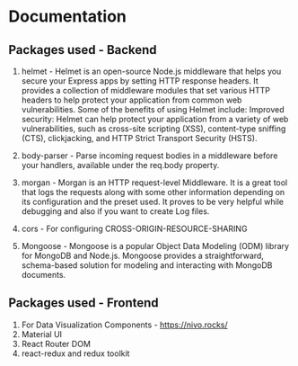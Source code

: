 # Documentation 
## Packages used - Backend 
1. helmet - 
Helmet is an open-source Node.js middleware that helps you secure your Express apps by setting HTTP response headers. It provides a collection of middleware modules that set various HTTP headers to help protect your application from common web vulnerabilities.
Some of the benefits of using Helmet include:
Improved security: Helmet can help protect your application from a variety of web vulnerabilities, such as cross-site scripting (XSS), content-type sniffing (CTS), clickjacking, and HTTP Strict Transport Security (HSTS).

2. body-parser -
Parse incoming request bodies in a middleware before your handlers, available under the req.body property.

3. morgan -
Morgan is an HTTP request-level Middleware. It is a great tool that logs the requests along with some other information depending on its configuration and the preset used. It proves to be very helpful while debugging and also if you want to create Log files.

4. cors -
For configuring CROSS-ORIGIN-RESOURCE-SHARING

5. Mongoose -
Mongoose is a popular Object Data Modeling (ODM) library for MongoDB and Node.js. Mongoose provides a straightforward, schema-based solution for modeling and interacting with MongoDB documents.

## Packages used - Frontend
1. For Data Visualization Components - https://nivo.rocks/
2. Material UI
3. React Router DOM
4. react-redux and redux toolkit
